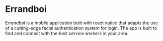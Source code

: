 # Errandboi
Errandboi is a mobile application built with react native that adapts the use of a cutting-edge facial authentication system for login.  The app is built to find and connect with the best service workers in your area.
